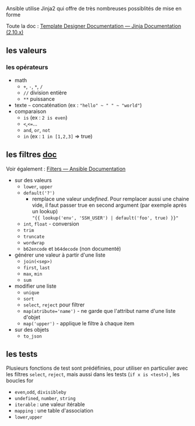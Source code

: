 Ansible utilise Jinja2 qui offre de très nombreuses possiblités de mise
en forme

Toute la doc : [Template Designer Documentation — Jinja Documentation (2.10.x)](https://jinja.palletsprojects.com/en/2.10.x/templates/#expressions)

## les valeurs

### les opérateurs
- math
  - `+`, `-`, `*`, `/`
  - `//` division entière
  - `**` puissance
- texte
  `~` concaténation (ex : `"hello" ~ " " ~ "world"`)  
- comparaison
  - `is` (ex : `2 is even`)
  - `<`,`<=`...
  - `and`, `or`, `not` 
  - `in` (ex : `1 in [1,2,3]` => true)

## les filtres [doc](https://jinja.palletsprojects.com/en/2.10.x/templates/#list-of-builtin-filters)

Voir également : [Filters — Ansible Documentation](https://docs.ansible.com/ansible/latest/user_guide/playbooks_filters.html#defaulting-undefined-variables)

- sur des valeurs
  - `lower`, `upper`
  - `default('?')`
    - remplace une valeur *undefined*. Pour remplacer aussi une chaine vide, il faut
      passer true en second argument (par exemple après un lookup)  
      `"{{ lookup('env', 'SSH_USER') | default('foo', true) }}"`
  -  `int`, `float` - conversion
  - `trim`
  - `truncate`
  - `wordwrap`
  - `b62encode` et `b64decode` (non documenté)
- générer une valeur à partir d'une liste
  - `join(<sep>)`
  - `first`, `last`
  - `max`, `min`
  - `sum`
- modifier une liste
  - `unique`
  - `sort`
  - `select`, `reject` pour filtrer
  - `map(atribute='name')` - ne garde que l'attribut name d'une liste d'objet
  - `map('upper')` - applique le filtre à chaque item
- sur des objets
  - `to_json`  

## les tests

Plusieurs fonctions de test sont prédéfinies, pour utiliser en particulier
avec les filtres `select`, `reject`, mais aussi dans les tests (`if x is <test>`)
, les boucles for
- `even`,`odd`, `divisibleby`
- `undefined`, `number`, `string`
- `iterable` : une valeur itérable
- `mapping` : une table d'association
- `lower`,`upper`